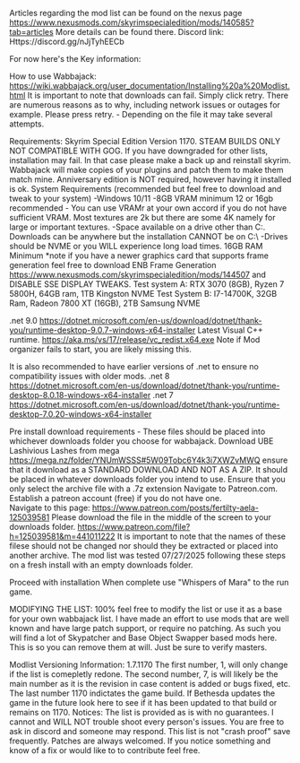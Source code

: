 Articles regarding the mod list can be found on the nexus page https://www.nexusmods.com/skyrimspecialedition/mods/140585?tab=articles
More details can be found there. 
Discord link: Https://discord.gg/nJjTyhEECb

For now here's the Key information:

How to use Wabbajack: https://wiki.wabbajack.org/user_documentation/Installing%20a%20Modlist.html It is important to note that downloads can fail. Simply click retry. There are numerous reasons as to why, including network issues or outages for example. Please press retry.  - Depending on the file it may take several attempts. 

Requirements: Skyrim Special Edition Version 1170. STEAM BUILDS ONLY NOT COMPATIBLE WITH GOG. If you have downgraded for other lists, installation may fail. In that case please make a back up and reinstall skyrim. Wabbajack will make copies of your plugins and patch them to make them match mine. Anniversary edition is NOT required, however having it installed is ok. 
System Requirements (recommended but feel free to download and tweak to your system)
-Windows 10/11 
-8GB VRAM minimum 12 or 16gb recommended - You can use VRAMr at your own accord if you do not have sufficient VRAM. Most textures are 2k but there are some 4K namely for large or important textures. 
-Space available on a drive other than C:\. Downloads can be anywhere but the installation CANNOT be on C:\ 
-Drives should be NVME or you WILL experience long load times. 
16GB RAM Minimum 
*note if you have a newer graphics card that supports frame generation feel free to download ENB Frame Generation https://www.nexusmods.com/skyrimspecialedition/mods/144507 and DISABLE SSE DISPLAY TWEAKS.
Test system A: RTX 3070 (8GB), Ryzen 7 5800H, 64GB ram, 1TB Kingston NVME
Test System B: I7-14700K, 32GB Ram, Radeon 7800 XT (16GB), 2TB Samsung NVME

.net 9.0 https://dotnet.microsoft.com/en-us/download/dotnet/thank-you/runtime-desktop-9.0.7-windows-x64-installer
Latest Visual C++ runtime. https://aka.ms/vs/17/release/vc_redist.x64.exe Note if Mod organizer fails to start, you are likely missing this. 

It is also recommended to have earlier versions of .net to ensure no compatibility issues with older mods.
.net 8 https://dotnet.microsoft.com/en-us/download/dotnet/thank-you/runtime-desktop-8.0.18-windows-x64-installer
.net 7 https://dotnet.microsoft.com/en-us/download/dotnet/thank-you/runtime-desktop-7.0.20-windows-x64-installer

Pre install download requirements - These files should be placed into whichever downloads folder you choose for wabbajack. 
Download UBE ﻿Lashivious Lashes from mega https://mega.nz/folder/YNUmWSSS#5W09Tobc6Y4k3i7XWZvMWQ﻿ ensure that it download as a STANDARD DOWNLOAD AND NOT AS A ZIP. It should be placed in whatever downloads folder you intend to use. Ensure that you only select the archive file with a .7z extension
Navigate to Patreon.com.
Establish a patreon account (free) if you do not have one.  
Navigate to this page:  https://www.patreon.com/posts/fertilty-aela-125039581
Please download the file in the middle of the screen to your downloads folder. https://www.patreon.com/file?h=125039581&m=441011222
It is important to note that the names of these filese should not be changed nor should they be extracted or placed into another archive. 
The mod list was tested 07/27/2025 following these steps on a fresh install with an empty downloads folder. 

Proceed with installation
When complete use "Whispers of Mara" to the run game. 

MODIFYING THE LIST:
100% feel free to modify the list or use it as a base for your own wabbajack list. 
I have made an effort to use mods that are well known and have large patch support, or require no patching. As such you will find a lot of Skypatcher and Base Object Swapper based mods here. This is so you can remove them at will. 
Just be sure to verify masters. 

Modlist Versioning Information: 1.7.1170 The first number, 1, will only change if the list is comepletly redone. The second number, 7, is will likely be the main number as it is the revision in case content is added or bugs fixed, etc. The last number 1170 indictates the game build. If Bethesda updates the game in the future look here to see if it has been updated to that build or remains on 1170. 
Notices:
The list is provided as is with no guarantees. I cannot and WILL NOT trouble shoot every person's issues. You are free to ask in discord and someone may respond. 
This list is not "crash proof" save frequently.
Patches are always welcomed. If you notice something and know of a fix or would like to to contribute feel free. 
 
